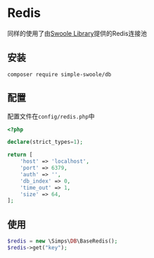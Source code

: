 # Redis

同样的使用了由[Swoole Library](https://github.com/swoole/library)提供的Redis连接池

## 安装

```
composer require simple-swoole/db
```

## 配置

配置文件在`config/redis.php`中

```php
<?php

declare(strict_types=1);

return [
    'host' => 'localhost',
    'port' => 6379,
    'auth' => '',
    'db_index' => 0,
    'time_out' => 1,
    'size' => 64,
];
```

## 使用

```php
$redis = new \Simps\DB\BaseRedis();
$redis->get("key");
```
